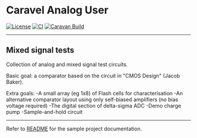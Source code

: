 # Caravel Analog User

[![License](https://img.shields.io/badge/License-Apache%202.0-blue.svg)](https://opensource.org/licenses/Apache-2.0) [![CI](https://github.com/efabless/caravel_user_project_analog/actions/workflows/user_project_ci.yml/badge.svg)](https://github.com/efabless/caravel_user_project_analog/actions/workflows/user_project_ci.yml) [![Caravan Build](https://github.com/efabless/caravel_user_project_analog/actions/workflows/caravan_build.yml/badge.svg)](https://github.com/efabless/caravel_user_project_analog/actions/workflows/caravan_build.yml)

---

## Mixed signal tests
Collection of analog and mixed signal test circuits.

Basic goal: a comparator based on the circuit in "CMOS Design" (Jacob Baker).

Extra goals:
-A small array (eg 1x8) of Flash cells for characterisation
-An alternative comparator layout using only self-biased amplifiers (no bias voltage required)
-The digital section of delta-sigma ADC
-Demo charge pump
-Sample-and-hold circuit

---

Refer to [README](docs/source/index.rst) for the sample project documentation. 
